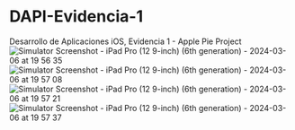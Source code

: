 # DAPI-Evidencia-1
Desarrollo de Aplicaciones iOS, Evidencia 1 - Apple Pie Project
![Simulator Screenshot - iPad Pro (12 9-inch) (6th generation) - 2024-03-06 at 19 56 35](https://github.com/MarceloA00/DAPI-Evidencia-1/assets/61481738/bad8a4d0-1eb2-4576-824a-8d880455a6ff)
![Simulator Screenshot - iPad Pro (12 9-inch) (6th generation) - 2024-03-06 at 19 57 08](https://github.com/MarceloA00/DAPI-Evidencia-1/assets/61481738/7094f781-3551-4335-b8bc-3a753868ac39)
![Simulator Screenshot - iPad Pro (12 9-inch) (6th generation) - 2024-03-06 at 19 57 21](https://github.com/MarceloA00/DAPI-Evidencia-1/assets/61481738/70664000-0065-44a0-be83-cd0bfaeee4a3)
![Simulator Screenshot - iPad Pro (12 9-inch) (6th generation) - 2024-03-06 at 19 57 37](https://github.com/MarceloA00/DAPI-Evidencia-1/assets/61481738/f661ad90-201d-419d-91b2-81499dbb7880)
